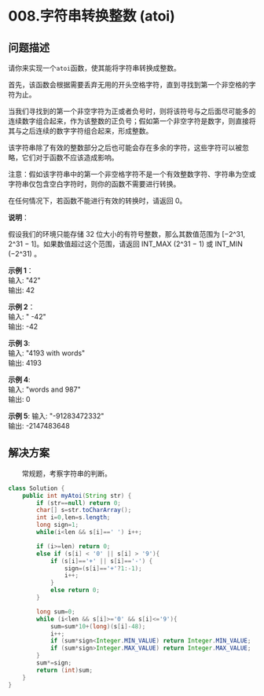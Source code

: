 # 008.字符串转换整数 (atoi)

## **问题描述**  

请你来实现一个`atoi`函数，使其能将字符串转换成整数。  

首先，该函数会根据需要丢弃无用的开头空格字符，直到寻找到第一个非空格的字符为止。  

当我们寻找到的第一个非空字符为正或者负号时，则将该符号与之后面尽可能多的连续数字组合起来，作为该整数的正负号；假如第一个非空字符是数字，则直接将其与之后连续的数字字符组合起来，形成整数。  

该字符串除了有效的整数部分之后也可能会存在多余的字符，这些字符可以被忽略，它们对于函数不应该造成影响。  

注意：假如该字符串中的第一个非空格字符不是一个有效整数字符、字符串为空或字符串仅包含空白字符时，则你的函数不需要进行转换。  

在任何情况下，若函数不能进行有效的转换时，请返回 0。  

**说明**：  

假设我们的环境只能存储 32 位大小的有符号整数，那么其数值范围为 [−2^31,  2^31 − 1]。如果数值超过这个范围，请返回  INT_MAX (2^31 − 1) 或 INT_MIN (−2^31) 。  

**示例 1**：  
输入: "42"  
输出: 42  

**示例 2**：  
输入: "   -42"  
输出: -42  

**示例 3**:  
输入: "4193 with words"  
输出: 4193  

**示例 4**:  
输入: "words and 987"  
输出: 0  

**示例 5**:
输入: "-91283472332"  
输出: -2147483648  

## **解决方案**

&emsp;&emsp;常规题，考察字符串的判断。

```java
class Solution {
    public int myAtoi(String str) {
        if (str==null) return 0;
        char[] s=str.toCharArray();
        int i=0,len=s.length;
        long sign=1;
        while(i<len && s[i]==' ') i++;

        if (i>=len) return 0;
        else if (s[i] < '0' || s[i] > '9'){
            if (s[i]=='+' || s[i]=='-') {
                sign=(s[i]=='+'?1:-1);
                i++;
            }
            else return 0;
        }

        long sum=0;
        while (i<len && s[i]>='0' && s[i]<='9'){
            sum=sum*10+(long)(s[i]-48);
            i++;
            if (sum*sign<Integer.MIN_VALUE) return Integer.MIN_VALUE;
            if (sum*sign>Integer.MAX_VALUE) return Integer.MAX_VALUE;
        }
        sum*=sign;
        return (int)sum;
    }
}
```